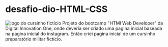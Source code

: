 # desafio-dio-HTML-CSS
![logo do cursinho fictício](https://user-images.githubusercontent.com/87396410/164999442-a923695e-3259-4d40-b6c7-97b1c5c82a4e.png)
Projeto do bootcamp "HTMl Web Developer" da Digital Innovation One, onde deveria ser criado uma pagina inicial baseada na pagina inicial do instagram. Então criei pagina inicial de um cursinho preparatório militar fictício.
